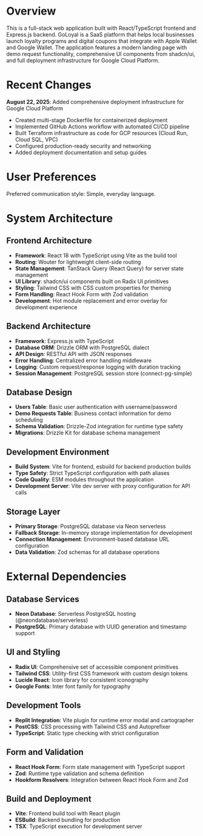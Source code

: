 # Overview

This is a full-stack web application built with React/TypeScript frontend and Express.js backend. GoLoyal is a SaaS platform that helps local businesses launch loyalty programs and digital coupons that integrate with Apple Wallet and Google Wallet. The application features a modern landing page with demo request functionality, comprehensive UI components from shadcn/ui, and full deployment infrastructure for Google Cloud Platform.

# Recent Changes

**August 22, 2025**: Added comprehensive deployment infrastructure for Google Cloud Platform
- Created multi-stage Dockerfile for containerized deployment
- Implemented GitHub Actions workflow with automated CI/CD pipeline
- Built Terraform infrastructure as code for GCP resources (Cloud Run, Cloud SQL, VPC)
- Configured production-ready security and networking
- Added deployment documentation and setup guides

# User Preferences

Preferred communication style: Simple, everyday language.

# System Architecture

## Frontend Architecture
- **Framework**: React 18 with TypeScript using Vite as the build tool
- **Routing**: Wouter for lightweight client-side routing
- **State Management**: TanStack Query (React Query) for server state management
- **UI Library**: shadcn/ui components built on Radix UI primitives
- **Styling**: Tailwind CSS with CSS custom properties for theming
- **Form Handling**: React Hook Form with Zod validation
- **Development**: Hot module replacement and error overlay for development experience

## Backend Architecture  
- **Framework**: Express.js with TypeScript
- **Database ORM**: Drizzle ORM with PostgreSQL dialect
- **API Design**: RESTful API with JSON responses
- **Error Handling**: Centralized error handling middleware
- **Logging**: Custom request/response logging with duration tracking
- **Session Management**: PostgreSQL session store (connect-pg-simple)

## Database Design
- **Users Table**: Basic user authentication with username/password
- **Demo Requests Table**: Business contact information for demo scheduling
- **Schema Validation**: Drizzle-Zod integration for runtime type safety
- **Migrations**: Drizzle Kit for database schema management

## Development Environment
- **Build System**: Vite for frontend, esbuild for backend production builds
- **Type Safety**: Strict TypeScript configuration with path aliases
- **Code Quality**: ESM modules throughout the application
- **Development Server**: Vite dev server with proxy configuration for API calls

## Storage Layer
- **Primary Storage**: PostgreSQL database via Neon serverless
- **Fallback Storage**: In-memory storage implementation for development
- **Connection Management**: Environment-based database URL configuration
- **Data Validation**: Zod schemas for all database operations

# External Dependencies

## Database Services
- **Neon Database**: Serverless PostgreSQL hosting (@neondatabase/serverless)
- **PostgreSQL**: Primary database with UUID generation and timestamp support

## UI and Styling
- **Radix UI**: Comprehensive set of accessible component primitives
- **Tailwind CSS**: Utility-first CSS framework with custom design tokens
- **Lucide React**: Icon library for consistent iconography
- **Google Fonts**: Inter font family for typography

## Development Tools
- **Replit Integration**: Vite plugin for runtime error modal and cartographer
- **PostCSS**: CSS processing with Tailwind CSS and Autoprefixer
- **TypeScript**: Static type checking with strict configuration

## Form and Validation
- **React Hook Form**: Form state management with TypeScript support
- **Zod**: Runtime type validation and schema definition
- **Hookform Resolvers**: Integration between React Hook Form and Zod

## Build and Deployment
- **Vite**: Frontend build tool with React plugin
- **ESBuild**: Backend bundling for production
- **TSX**: TypeScript execution for development server